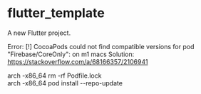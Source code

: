 # flutter_template

A new Flutter project.

Error: [!] CocoaPods could not find compatible versions for pod "Firebase/CoreOnly": on m1 macs
Solution: https://stackoverflow.com/a/68166357/2106941

arch -x86_64 rm -rf Podfile.lock      
arch -x86_64 pod install --repo-update
